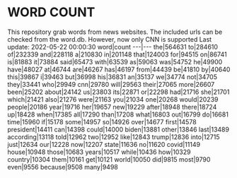 # WORD COUNT
This repository grab words from news websites. The included urls can be checked from the word.db.
However, now only CNN is supported
Last update: 2022-05-22 00:00:30
word|count
---|---
the|564631
to|284610
of|232339
and|228118
a|210830
in|201148
that|124003
for|94515
on|86741
is|81883
it|73884
said|65473
with|63539
as|59063
was|54752
he|49900
have|48027
at|46744
are|46267
has|46197
from|44439
be|41810
by|40640
this|39867
i|39463
but|36998
his|36831
an|35137
we|34774
not|34705
they|33441
who|29949
cnn|29780
will|29563
their|27065
more|26607
been|25202
about|24142
us|23803
its|22871
or|22298
had|21716
she|21701
which|21421
also|21276
were|21163
you|21034
one|20268
would|20239
people|20186
year|19716
her|19657
new|19229
after|18948
there|18724
up|18428
when|17385
all|17290
than|17208
what|16803
out|16799
do|16681
time|15960
if|15178
some|14957
so|14926
over|14677
first|14578
president|14411
can|14398
could|14000
biden|13881
other|13846
last|13489
according|13118
told|12962
two|12952
like|12843
trump|12836
into|12715
just|12634
our|12228
now|12207
state|11636
no|11620
covid|11149
house|10948
those|10683
years|10517
while|10436
how|10329
country|10304
them|10161
get|10121
world|10050
did|9815
most|9790
even|9556
because|9508
many|9498
